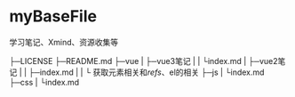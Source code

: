 # myBaseFile

学习笔记、Xmind、资源收集等

├─LICENSE
├─README.md
├─vue
|  ├─vue3笔记
|  |   └index.md
|  ├─vue2笔记
|  |   ├─index.md
|  |   └ 获取元素相关和$refs、$el的相关
├─js
| └index.md
├─css
|  └index.md

